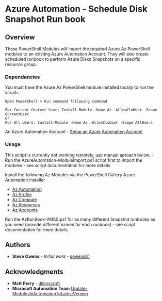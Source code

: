 # Azure Automation - Schedule Disk Snapshot Run book

## Overview

These PowerShell Modules will import the required Azure Az PowerShell modules to an existing Azure Automation Account. They will also create scheduled runbook to perform Azure Disks Snapshots on a specific resource group.

### Dependancies

You must have the Azure Az PowerShell module installed locally to run the scripts.

    Open PowerShell > Run command following command

    For Current Context User: Install-Module -Name Az -AllowClobber -Scope CurrentUser
    or
    For All Users: Install-Module -Name Az -AllowClobber -Scope AllUsers

An Azure Automation Account - [Setup an Azure Automation Account](https://docs.microsoft.com/en-us/azure/automation/automation-create-standalone-account)

### Usage

This script is currently not working remotely, use manual aproach below. - Run the AzureAutomation-ModuleImport.ps1 script first to import the modules - see script documentation for more details

Install the following Az Modules via the PowerShell Gallery Azure Automation Installer
* [Az.Automation](https://www.powershellgallery.com/packages/Az.Automation/)
* [Az.Profile](https://www.powershellgallery.com/packages/Az.Profile/)
* [Az.Compute](https://www.powershellgallery.com/packages/Az.Compute/)
* [Az.Resources](https://www.powershellgallery.com/packages/Az.Resources/)
* [Az.Accounts](https://www.powershellgallery.com/packages/Az.Accounts/)

Run the AzRunBook-VMSS.ps1 for as many different Snapshot runbooks as you need (provide different names for each runbook) - see script documentation for more details

## Authors

* **Steve Owens** - *Initial work* - [sowens81](https://github.com/sowens81)

## Acknowledgments

* **Matt Perry** - [dillorscroft](https://github.com/dillorscroft)
* **Microsoft Automation Team** [Update-ModulesInAutomationToLatestVersion](https://github.com/azureautomation/runbooks/blob/master/Utility/Update-ModulesInAutomationToLatestVersion.ps1)
